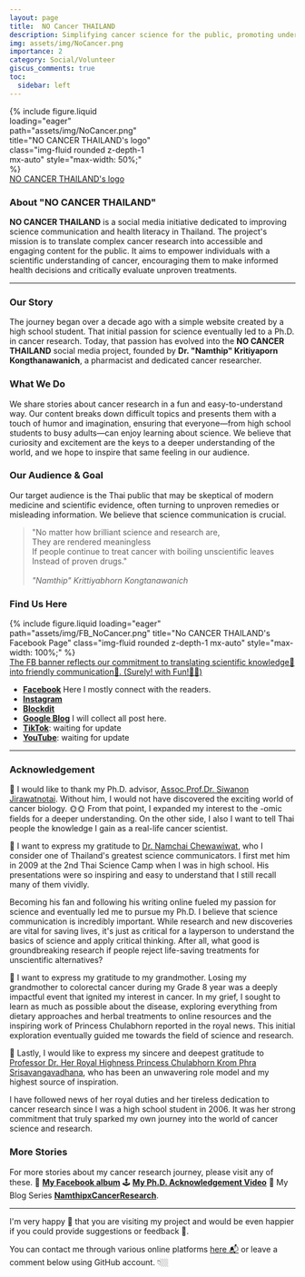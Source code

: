 ```yaml
---
layout: page
title:  NO Cancer THAILAND
description: Simplifying cancer science for the public, promoting understanding of cancer biology and precision medicine. 
img: assets/img/NoCancer.png
importance: 2
category: Social/Volunteer
giscus_comments: true
toc:
  sidebar: left
---
```

<div class="row justify-content-center">
  <div class="col-sm mt-3 mt-md-0 content-center" style="max-width: 50%;">
    {% include figure.liquid loading="eager" path="assets/img/NoCancer.png" title="NO CANCER THAILAND's logo" class="img-fluid rounded z-depth-1 mx-auto" style="max-width: 50%;" %}
  </div>
</div>
<div class="caption text-center">
    <a href="https://www.nature.com/articles/s41598-024-73581-8/figures/7" target="_blank">NO CANCER THAILAND's logo</a>
</div>

### About "NO CANCER THAILAND"

**NO CANCER THAILAND** is a social media initiative dedicated to improving science communication and health literacy in Thailand. The project's mission is to translate complex cancer research into accessible and engaging content for the public. It aims to empower individuals with a scientific understanding of cancer, encouraging them to make informed health decisions and critically evaluate unproven treatments.

---

### Our Story

The journey began over a decade ago with a simple website created by a high school student. That initial passion for science eventually led to a Ph.D. in cancer research. Today, that passion has evolved into the **NO CANCER THAILAND** social media project, founded by **Dr. "Namthip" Kritiyaporn Kongthanawanich**, a pharmacist and dedicated cancer researcher.

### What We Do

We share stories about cancer research in a fun and easy-to-understand way. Our content breaks down difficult topics and presents them with a touch of humor and imagination, ensuring that everyone—from high school students to busy adults—can enjoy learning about science. We believe that curiosity and excitement are the keys to a deeper understanding of the world, and we hope to inspire that same feeling in our audience.

### Our Audience & Goal

Our target audience is the Thai public that may be skeptical of modern medicine and scientific evidence, often turning to unproven remedies or misleading information. We believe that science communication is crucial. 
> "No matter how brilliant science and research are, \
> They are rendered meaningless \
> If people continue to treat cancer with boiling unscientific leaves \
> Instead of proven drugs." \
> \
>   *"Namthip" Krittiyabhorn Kongtanawanich*

### Find Us Here
<div class="row justify-content-center">
  <div class="col-sm mt-3 mt-md-0 content-center" style="max-width: 100%;">
    {% include figure.liquid loading="eager" path="assets/img/FB_NoCancer.png" title="No CANCER THAILAND's Facebook Page" class="img-fluid rounded z-depth-1 mx-auto" style="max-width: 100%;" %}
  </div>
</div>
<div class="caption text-center">
    <a href="https://www.nature.com/articles/s41598-024-73581-8/figures/7" target="_blank">The FB banner reflects our commitment to translating scientific knowledge🥸 into friendly communication👻. (Surely! with Fun!🤣🤣) </a>
</div>

* [**Facebook**](https://www.facebook.com/NoCancerTH) Here I mostly connect with the readers.
* [**Instagram**](instagram.com/no_cancer_th)
* [**Blockdit**](blockdit.com/no_cancer)
* [**Google Blog**](https://nocancerth.blogspot.com) I will collect all post here.
* [**TikTok**](tiktok.com/@no_cancer_th): waiting for update
* [**YouTube**](youtube.com/%40NO-CANCER-THAILAND): waiting for update
  
---
### Acknowledgement
🌸 I would like to thank my Ph.D. advisor, [Assoc.Prof.Dr. Siwanon Jirawatnotai](https://scholar.google.ca/citations?user=5nSlAnIAAAAJ&hl=en). Without him, I would not have discovered the exciting world of cancer biology. 🌞🌞 From that point, I expanded my interest to the -omic fields for a deeper understanding. On the other side, I also I want to tell Thai people the knowledge I gain as a real-life cancer scientist. 

🌸 I want to express my gratitude to [Dr. Namchai Chewawiwat](https://www.facebook.com/namchai.chewawiwat), who I consider one of Thailand's greatest science communicators. I first met him in 2009 at the 2nd Thai Science Camp when I was in high school. His presentations were so inspiring and easy to understand that I still recall many of them vividly. 

Becoming his fan and following his writing online fueled my passion for science and eventually led me to pursue my Ph.D. I believe that science communication is incredibly important. While research and new discoveries are vital for saving lives, it's just as critical for a layperson to understand the basics of science and apply critical thinking. After all, what good is groundbreaking research if people reject life-saving treatments for unscientific alternatives?

🌸 I want to express my gratitude to my grandmother. Losing my grandmother to colorectal cancer during my Grade 8 year was a deeply impactful event that ignited my interest in cancer. In my grief, I sought to learn as much as possible about the disease, exploring everything from dietary approaches and herbal treatments to online resources and the inspiring work of Princess Chulabhorn reported in the royal news. This initial exploration eventually guided me towards the field of science and research.

🌸 Lastly, I would like to express my sincere and deepest gratitude to [Professor Dr. Her Royal Highness Princess Chulabhorn Krom Phra Srisavangavadhana](https://www.cri.or.th/about-the-president/), who has been an unwavering role model and my highest source of inspiration. 

I have followed news of her royal duties and her tireless dedication to cancer research since I was a high school student in 2006. It was her strong commitment that truly sparked my own journey into the world of cancer science and research.

### More Stories
For more stories about my cancer research journey, please visit any of these.
📸 [**My Facebook album**](https://www.facebook.com/media/set/?vanity=kuchiki.namtip&set=a.10228063510800738)
🕹 [**My Ph.D. Acknowledgement Video**](https://youtu.be/nF-Zi4bwlnI?si=diS4tx-gR5hBM8X-)
📝 My Blog Series [**NamthipxCancerResearch**](https://write-2-thrive.blogspot.com/search/label/NamthipxCancerResearch).

---
I'm very happy 🥰 that you are visiting my project and would be even happier if you could provide suggestions or feedback 🤩. 

You can contact me through various online platforms [here 📬](https://kuchikinamthip.github.io/) or leave a comment below using GitHub account. 👇🏼
